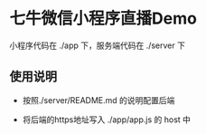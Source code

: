 # 七牛微信小程序直播Demo
小程序代码在 ./app 下，服务端代码在 ./server 下

## 使用说明

* 按照./server/README.md 的说明配置后端

* 将后端的https地址写入 ./app/app.js 的 host 中

